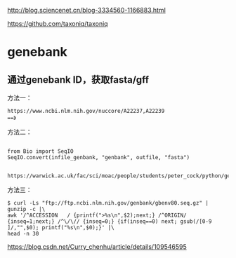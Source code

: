 http://blog.sciencenet.cn/blog-3334560-1166883.html 

https://github.com/taxoniq/taxoniq

# genebank
## 通过genebank ID，获取fasta/gff
方法一：
```
https://www.ncbi.nlm.nih.gov/nuccore/A22237,A22239
==》
```

方法二：
```

from Bio import SeqIO
SeqIO.convert(infile_genbank, "genbank", outfile, "fasta")


https://warwick.ac.uk/fac/sci/moac/people/students/peter_cock/python/genbank2fasta/
```

方法三：
```
$ curl -Ls "ftp://ftp.ncbi.nlm.nih.gov/genbank/gbenv80.seq.gz" | gunzip -c |\
awk '/^ACCESSION   / {printf(">%s\n",$2);next;} /^ORIGIN/ {inseq=1;next;} /^\/\// {inseq=0;} {if(inseq==0) next; gsub(/[0-9 ]/,"",$0); printf("%s\n",$0);}' |\
head -n 30
```


https://blog.csdn.net/Curry_chenhu/article/details/109546595